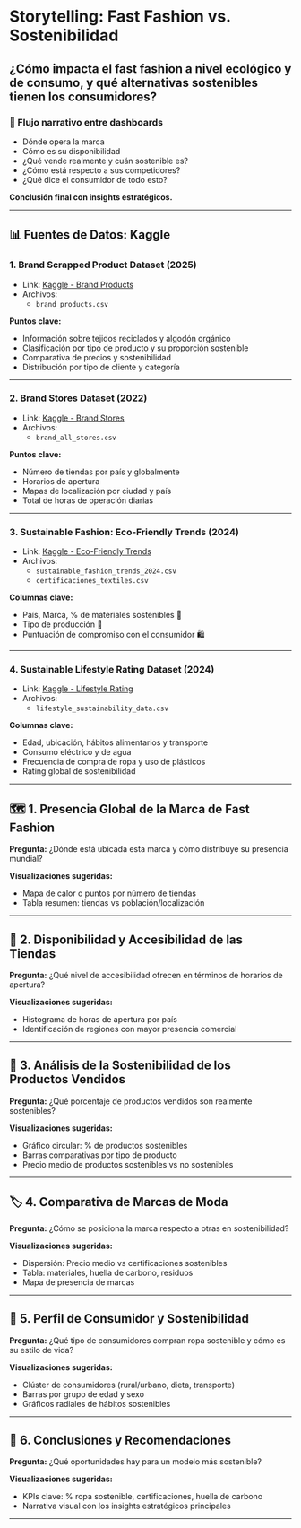 
# Storytelling: Fast Fashion vs. Sostenibilidad

## ¿Cómo impacta el fast fashion a nivel ecológico y de consumo, y qué alternativas sostenibles tienen los consumidores?


### 🚀 Flujo narrativo entre dashboards

- Dónde opera la marca  
- Cómo es su disponibilidad  
- ¿Qué vende realmente y cuán sostenible es?  
- ¿Cómo está respecto a sus competidores?  
- ¿Qué dice el consumidor de todo esto?  

**Conclusión final con insights estratégicos.**

---

## 📊 Fuentes de Datos: Kaggle

### 1. Brand Scrapped Product Dataset (2025)

- Link: [Kaggle - Brand Products](https://www.kaggle.com/datasets/niharpatel03/h-and-m-product-dataset)
- Archivos:
  - `brand_products.csv`

**Puntos clave:**

- Información sobre tejidos reciclados y algodón orgánico
- Clasificación por tipo de producto y su proporción sostenible
- Comparativa de precios y sostenibilidad
- Distribución por tipo de cliente y categoría

---

### 2. Brand Stores Dataset (2022)

- Link: [Kaggle - Brand Stores](https://www.kaggle.com/datasets/shivamb/hm-stores-dataset)
- Archivos:
  - `brand_all_stores.csv`

**Puntos clave:**

- Número de tiendas por país y globalmente
- Horarios de apertura
- Mapas de localización por ciudad y país
- Total de horas de operación diarias

---

### 3. Sustainable Fashion: Eco-Friendly Trends (2024)

- Link: [Kaggle - Eco-Friendly Trends](https://www.kaggle.com/datasets/waqi786/sustainable-fashion-eco-friendly-trends?resource=download)
- Archivos:
  - `sustainable_fashion_trends_2024.csv`
  - `certificaciones_textiles.csv`

**Columnas clave:**

- País, Marca, % de materiales sostenibles 🌱
- Tipo de producción 🧵
- Puntuación de compromiso con el consumidor 🛍️

---

### 4. Sustainable Lifestyle Rating Dataset (2024)

- Link: [Kaggle - Lifestyle Rating](https://www.kaggle.com/datasets/naveennas/sustainable-lifestyle-rating-dataset?resource=download)
- Archivos:
  - `lifestyle_sustainability_data.csv`

**Columnas clave:**

- Edad, ubicación, hábitos alimentarios y transporte
- Consumo eléctrico y de agua
- Frecuencia de compra de ropa y uso de plásticos
- Rating global de sostenibilidad

---

## 🗺️ 1. Presencia Global de la Marca de Fast Fashion

**Pregunta:** ¿Dónde está ubicada esta marca y cómo distribuye su presencia mundial?

**Visualizaciones sugeridas:**

- Mapa de calor o puntos por número de tiendas
- Tabla resumen: tiendas vs población/localización

---

## 🏪 2. Disponibilidad y Accesibilidad de las Tiendas

**Pregunta:** ¿Qué nivel de accesibilidad ofrecen en términos de horarios de apertura?

**Visualizaciones sugeridas:**

- Histograma de horas de apertura por país
- Identificación de regiones con mayor presencia comercial

---

## 👕 3. Análisis de la Sostenibilidad de los Productos Vendidos

**Pregunta:** ¿Qué porcentaje de productos vendidos son realmente sostenibles?

**Visualizaciones sugeridas:**

- Gráfico circular: % de productos sostenibles
- Barras comparativas por tipo de producto
- Precio medio de productos sostenibles vs no sostenibles

---

## 🏷️ 4. Comparativa de Marcas de Moda

**Pregunta:** ¿Cómo se posiciona la marca respecto a otras en sostenibilidad?

**Visualizaciones sugeridas:**

- Dispersión: Precio medio vs certificaciones sostenibles
- Tabla: materiales, huella de carbono, residuos
- Mapa de presencia de marcas

---

## 👥 5. Perfil de Consumidor y Sostenibilidad

**Pregunta:** ¿Qué tipo de consumidores compran ropa sostenible y cómo es su estilo de vida?

**Visualizaciones sugeridas:**

- Clúster de consumidores (rural/urbano, dieta, transporte)
- Barras por grupo de edad y sexo
- Gráficos radiales de hábitos sostenibles

---

## 🧠 6. Conclusiones y Recomendaciones

**Pregunta:** ¿Qué oportunidades hay para un modelo más sostenible?

**Visualizaciones sugeridas:**

- KPIs clave: % ropa sostenible, certificaciones, huella de carbono
- Narrativa visual con los insights estratégicos principales

---
